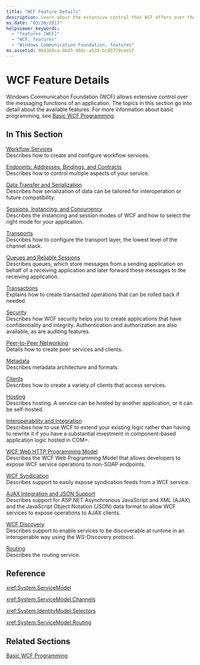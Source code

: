 ```yaml
---
title: "WCF Feature Details"
description: Learn about the extensive control that WCF offers over the messaging functions of an application. These resources go into detail about the available features.
ms.date: "03/30/2017"
helpviewer_keywords: 
  - "features [WCF]"
  - "WCF, features"
  - "Windows Communication Foundation, features"
ms.assetid: 9b4368ca-0bd3-40dc-a539-bcd5779cee5f
---
```

# WCF Feature Details
Windows Communication Foundation (WCF) allows extensive control over the messaging functions of an application. The topics in this section go into detail about the available features. For more information about basic programming, see [Basic WCF Programming](../../../../docs/framework/wcf/basic-wcf-programming.md).  
  
## In This Section  
 [Workflow Services](../../../../docs/framework/wcf/feature-details/workflow-services.md)  
 Describes how to create and configure workflow services.  
  
 [Endpoints: Addresses, Bindings, and Contracts](../../../../docs/framework/wcf/feature-details/endpoints-addresses-bindings-and-contracts.md)  
 Describes how to control multiple aspects of your service.  
  
 [Data Transfer and Serialization](../../../../docs/framework/wcf/feature-details/data-transfer-and-serialization.md)  
 Describes how serialization of data can be tailored for interoperation or future compatibility.  
  
 [Sessions, Instancing, and Concurrency](../../../../docs/framework/wcf/feature-details/sessions-instancing-and-concurrency.md)  
 Describes the instancing and session modes of WCF and how to select the right mode for your application.  
  
 [Transports](../../../../docs/framework/wcf/feature-details/transports.md)  
 Describes how to configure the transport layer, the lowest level of the channel stack.  
  
 [Queues and Reliable Sessions](../../../../docs/framework/wcf/feature-details/queues-and-reliable-sessions.md)  
 Describes queues, which store messages from a sending application on behalf of a receiving application and later forward these messages to the receiving application.  
  
 [Transactions](../../../../docs/framework/wcf/feature-details/transactions-in-wcf.md)  
 Explains how to create transacted operations that can be rolled back if needed.  
  
 [Security](../../../../docs/framework/wcf/feature-details/security.md)  
 Describes how WCF security helps you to create applications that have confidentiality and integrity. Authentication and authorization are also available, as are auditing features.  
  
 [Peer-to-Peer Networking](../../../../docs/framework/wcf/feature-details/peer-to-peer-networking.md)  
 Details how to create peer services and clients.  
  
 [Metadata](../../../../docs/framework/wcf/feature-details/metadata.md)  
 Describes metadata architecture and formats.  
  
 [Clients](../../../../docs/framework/wcf/feature-details/clients.md)  
 Describes how to create a variety of clients that access services.  
  
 [Hosting](../../../../docs/framework/wcf/feature-details/hosting.md)  
 Describes hosting. A service can be hosted by another application, or it can be self-hosted.  
  
 [Interoperability and Integration](../../../../docs/framework/wcf/feature-details/interoperability-and-integration.md)  
 Describes how to use WCF to extend your existing logic rather than having to rewrite it if you have a substantial investment in component-based application logic hosted in COM+.  
  
 [WCF Web HTTP Programming Model](../../../../docs/framework/wcf/feature-details/wcf-web-http-programming-model.md)  
 Describes the WCF Web Programming Model that allows developers to expose WCF service operations to non-SOAP endpoints.  
  
 [WCF Syndication](../../../../docs/framework/wcf/feature-details/wcf-syndication.md)  
 Describes support to easily expose syndication feeds from a WCF service.  
  
 [AJAX Integration and JSON Support](../../../../docs/framework/wcf/feature-details/ajax-integration-and-json-support.md)  
 Describes support for ASP.NET Asynchronous JavaScript and XML (AJAX) and the JavaScript Object Notation (JSON) data format to allow WCF services to expose operations to AJAX clients.  
  
 [WCF Discovery](../../../../docs/framework/wcf/feature-details/wcf-discovery.md)  
 Describes support to enable services to be discoverable at runtime in an interoperable way using the WS-Discovery protocol.  
  
 [Routing](../../../../docs/framework/wcf/feature-details/routing.md)  
 Describes the routing service.  
  
## Reference  
 <xref:System.ServiceModel>  
  
 <xref:System.ServiceModel.Channels>  
  
 <xref:System.IdentityModel.Selectors>  
  
 <xref:System.ServiceModel.Routing>  
  
## Related Sections  
 [Basic WCF Programming](../../../../docs/framework/wcf/basic-wcf-programming.md)

